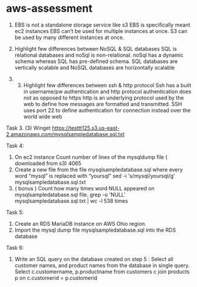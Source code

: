 # aws-assessment

1. EBS is not a standalone storage service like s3
EBS is specifically meant ec2 instances
EBS can’t be used for multiple instances at once. S3 can be used by many different instances at once.

2.	Highlight few differences between NoSQL & SQL databases
SQL is relational databases and noSql is non-relational.
noSql has a dynamic schema whereas SQL has pre-defined schema.
SQL databases are vertically scalable and NoSQL databases are horizontally scalable

3. 3.	Highlight few differences between ssh & http protocol
Ssh has a built in username/pw authentication and http protocol authentication does not as opposed to https
http is an underlying protocol used by the web to define how messages are formatted and transmitted.
SSH uses port 22 to define authentication for connection instead over the world wide web


Task 3. (3) Winget https://testtt125.s3.us-east-2.amazonaws.com/mysqlsampledatabase.sql.txt

Task 4:
1.	On ec2 instance Count number of lines of the mysqldump file ( downloaded from s3) 4065
2.	Create a new file from the file mysqlsampledatabase.sql where every word “mysql” is replaced with “yoursql”  sed -i 's/mysql/yoursql/g' mysqlsampledatabase.sql.txt
3.	( bonus ) Count how many times word NULL appeared on mysqlsampledatabase.sql file.
grep -o 'NULL' mysqlsampledatabase.sql.txt | wc -l         538 times

Task 5:
1.	Create an RDS MariaDB instance on AWS Ohio region.
2.	Import the mysql dump file mysqlsampledatabase.sql into the RDS database

Task 6:
1.	Write an SQL query on the database created on step 5 : Select all customer names, and product names from the database in single query. Select c.customername, p.productname from customers c join products p on c.customerid = p.customerid


